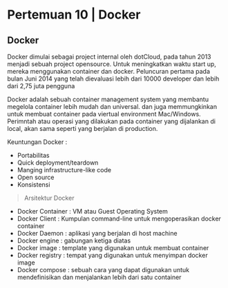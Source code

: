 # Pertemuan 10 | Docker

## Docker

Docker dimulai sebagai project internal oleh dotCloud, pada tahun 2013 menjadi sebuah project opensource. Untuk meningkatkan waktu start up, mereka menggunakan container dan docker. Peluncuran pertama pada bulan Juni 2014 yang telah dievaluasi lebih dari 10000 developer dan lebih dari 2,75 juta pengguna

Docker adalah sebuah container management system yang membantu megelola container lebih mudah dan universal. dan juga memmungkinkan untuk membuat container pada viertual environment Mac/Windows. Perimntah atau operasi yang dilakukan pada container yang dijalankan di local, akan sama seperti yang berjalan di production.

Keuntungan Docker : 
  - Portabilitas
  - Quick deployment/teardown
  - Manging infrastructure-like code
  - Open source
  - Konsistensi
 
> Arsitektur Docker

- Docker Container : VM atau Guest Operating System
- Docker Client	   : Kumpulan command-line untuk mengoperasikan docker container
- Docker Daemon    : aplikasi yang berjalan di host machine
- Docker engine    : gabungan ketiga diatas
- Docker image	   : template yang digunakan untuk membuat container
- Docker registry  : tempat yang digunakan untuk menyimpan docker image
- Docker compose   : sebuah cara yang dapat digunakan untuk mendefinisikan dan menjalankan lebih dari satu container
	
